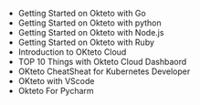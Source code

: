 
- Getting Started on Okteto with Go
- Getting Started on Okteto with python 
- Getting Started on Okteto with Node.js
- Getting Started on Okteto with Ruby 
- Introduction to OKteto Cloud 
- TOP 10 Things with Okteto Cloud Dashbaord 
- OKteto CheatSheat for Kubernetes Developer 
- OKteto with VScode 
- Okteto For Pycharm 

